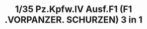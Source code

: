 ---
layout: product
title: "1/35 Pz.Kpfw.IV Ausf.F1 (F1 .VORPANZER. SCHURZEN) 3 in 1"
price: "6600" 
desc: "Maketa"
img_path: "/assets/img/BT003.jpg"
brand: "Border Models"
available: false
special_offer: false
new: false
soon: true
cat: "010000"
subcat: "011600"
subsubcat: "0N/A"
sifra: "BT003"
---